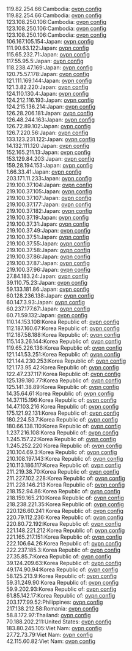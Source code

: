 119.82.254.66:Cambodia: [ovpn config](vpn/119_82_254_66.ovpn)  
119.82.254.66:Cambodia: [ovpn config](vpn/119_82_254_66.ovpn)  
123.108.250.106:Cambodia: [ovpn config](vpn/123_108_250_106.ovpn)  
123.108.250.106:Cambodia: [ovpn config](vpn/123_108_250_106.ovpn)  
123.108.250.106:Cambodia: [ovpn config](vpn/123_108_250_106.ovpn)  
106.167.105.154:Japan: [ovpn config](vpn/106_167_105_154.ovpn)  
111.90.63.122:Japan: [ovpn config](vpn/111_90_63_122.ovpn)  
115.65.232.71:Japan: [ovpn config](vpn/115_65_232_71.ovpn)  
117.55.95.5:Japan: [ovpn config](vpn/117_55_95_5.ovpn)  
118.238.47.169:Japan: [ovpn config](vpn/118_238_47_169.ovpn)  
120.75.57.178:Japan: [ovpn config](vpn/120_75_57_178.ovpn)  
121.111.169.144:Japan: [ovpn config](vpn/121_111_169_144.ovpn)  
121.3.82.220:Japan: [ovpn config](vpn/121_3_82_220.ovpn)  
124.110.130.4:Japan: [ovpn config](vpn/124_110_130_4.ovpn)  
124.212.116.193:Japan: [ovpn config](vpn/124_212_116_193.ovpn)  
124.215.136.214:Japan: [ovpn config](vpn/124_215_136_214.ovpn)  
126.28.206.181:Japan: [ovpn config](vpn/126_28_206_181.ovpn)  
126.48.244.163:Japan: [ovpn config](vpn/126_48_244_163.ovpn)  
126.72.89.102:Japan: [ovpn config](vpn/126_72_89_102.ovpn)  
126.7.220.56:Japan: [ovpn config](vpn/126_7_220_56.ovpn)  
133.123.231.122:Japan: [ovpn config](vpn/133_123_231_122.ovpn)  
14.132.111.120:Japan: [ovpn config](vpn/14_132_111_120.ovpn)  
152.165.211.13:Japan: [ovpn config](vpn/152_165_211_13.ovpn)  
153.129.84.203:Japan: [ovpn config](vpn/153_129_84_203.ovpn)  
159.28.194.153:Japan: [ovpn config](vpn/159_28_194_153.ovpn)  
1.66.33.41:Japan: [ovpn config](vpn/1_66_33_41.ovpn)  
203.171.11.233:Japan: [ovpn config](vpn/203_171_11_233.ovpn)  
219.100.37.104:Japan: [ovpn config](vpn/219_100_37_104.ovpn)  
219.100.37.105:Japan: [ovpn config](vpn/219_100_37_105.ovpn)  
219.100.37.107:Japan: [ovpn config](vpn/219_100_37_107.ovpn)  
219.100.37.177:Japan: [ovpn config](vpn/219_100_37_177.ovpn)  
219.100.37.182:Japan: [ovpn config](vpn/219_100_37_182.ovpn)  
219.100.37.19:Japan: [ovpn config](vpn/219_100_37_19.ovpn)  
219.100.37.31:Japan: [ovpn config](vpn/219_100_37_31.ovpn)  
219.100.37.49:Japan: [ovpn config](vpn/219_100_37_49.ovpn)  
219.100.37.51:Japan: [ovpn config](vpn/219_100_37_51.ovpn)  
219.100.37.55:Japan: [ovpn config](vpn/219_100_37_55.ovpn)  
219.100.37.58:Japan: [ovpn config](vpn/219_100_37_58.ovpn)  
219.100.37.86:Japan: [ovpn config](vpn/219_100_37_86.ovpn)  
219.100.37.87:Japan: [ovpn config](vpn/219_100_37_87.ovpn)  
219.100.37.96:Japan: [ovpn config](vpn/219_100_37_96.ovpn)  
27.84.183.24:Japan: [ovpn config](vpn/27_84_183_24.ovpn)  
39.110.75.23:Japan: [ovpn config](vpn/39_110_75_23.ovpn)  
59.133.181.86:Japan: [ovpn config](vpn/59_133_181_86.ovpn)  
60.128.236.138:Japan: [ovpn config](vpn/60_128_236_138.ovpn)  
60.147.3.93:Japan: [ovpn config](vpn/60_147_3_93.ovpn)  
60.237.177.67:Japan: [ovpn config](vpn/60_237_177_67.ovpn)  
60.71.59.132:Japan: [ovpn config](vpn/60_71_59_132.ovpn)  
110.14.153.108:Korea Republic of: [ovpn config](vpn/110_14_153_108.ovpn)  
112.187.160.67:Korea Republic of: [ovpn config](vpn/112_187_160_67.ovpn)  
112.187.58.188:Korea Republic of: [ovpn config](vpn/112_187_58_188.ovpn)  
115.143.26.144:Korea Republic of: [ovpn config](vpn/115_143_26_144.ovpn)  
119.65.226.136:Korea Republic of: [ovpn config](vpn/119_65_226_136.ovpn)  
121.141.53.251:Korea Republic of: [ovpn config](vpn/121_141_53_251.ovpn)  
121.144.230.253:Korea Republic of: [ovpn config](vpn/121_144_230_253.ovpn)  
121.173.95.42:Korea Republic of: [ovpn config](vpn/121_173_95_42.ovpn)  
122.47.237.117:Korea Republic of: [ovpn config](vpn/122_47_237_117.ovpn)  
125.139.180.77:Korea Republic of: [ovpn config](vpn/125_139_180_77.ovpn)  
125.141.38.89:Korea Republic of: [ovpn config](vpn/125_141_38_89.ovpn)  
14.35.64.61:Korea Republic of: [ovpn config](vpn/14_35_64_61.ovpn)  
14.37.115.196:Korea Republic of: [ovpn config](vpn/14_37_115_196.ovpn)  
14.47.103.216:Korea Republic of: [ovpn config](vpn/14_47_103_216.ovpn)  
175.121.92.131:Korea Republic of: [ovpn config](vpn/175_121_92_131.ovpn)  
180.224.53.7:Korea Republic of: [ovpn config](vpn/180_224_53_7.ovpn)  
180.66.138.110:Korea Republic of: [ovpn config](vpn/180_66_138_110.ovpn)  
1.237.216.108:Korea Republic of: [ovpn config](vpn/1_237_216_108.ovpn)  
1.245.157.22:Korea Republic of: [ovpn config](vpn/1_245_157_22.ovpn)  
1.245.252.220:Korea Republic of: [ovpn config](vpn/1_245_252_220.ovpn)  
210.104.69.3:Korea Republic of: [ovpn config](vpn/210_104_69_3.ovpn)  
210.108.197.143:Korea Republic of: [ovpn config](vpn/210_108_197_143.ovpn)  
210.113.186.117:Korea Republic of: [ovpn config](vpn/210_113_186_117.ovpn)  
211.219.38.70:Korea Republic of: [ovpn config](vpn/211_219_38_70.ovpn)  
211.227.102.228:Korea Republic of: [ovpn config](vpn/211_227_102_228.ovpn)  
211.228.146.213:Korea Republic of: [ovpn config](vpn/211_228_146_213.ovpn)  
218.152.94.86:Korea Republic of: [ovpn config](vpn/218_152_94_86.ovpn)  
218.159.165.210:Korea Republic of: [ovpn config](vpn/218_159_165_210.ovpn)  
218.238.221.35:Korea Republic of: [ovpn config](vpn/218_238_221_35.ovpn)  
220.126.60.241:Korea Republic of: [ovpn config](vpn/220_126_60_241.ovpn)  
220.79.112.236:Korea Republic of: [ovpn config](vpn/220_79_112_236.ovpn)  
220.80.72.192:Korea Republic of: [ovpn config](vpn/220_80_72_192.ovpn)  
221.148.221.212:Korea Republic of: [ovpn config](vpn/221_148_221_212.ovpn)  
221.165.217.151:Korea Republic of: [ovpn config](vpn/221_165_217_151.ovpn)  
222.106.64.26:Korea Republic of: [ovpn config](vpn/222_106_64_26.ovpn)  
222.237.185.3:Korea Republic of: [ovpn config](vpn/222_237_185_3.ovpn)  
27.35.85.7:Korea Republic of: [ovpn config](vpn/27_35_85_7.ovpn)  
39.124.209.63:Korea Republic of: [ovpn config](vpn/39_124_209_63.ovpn)  
49.174.90.94:Korea Republic of: [ovpn config](vpn/49_174_90_94.ovpn)  
58.125.213.9:Korea Republic of: [ovpn config](vpn/58_125_213_9.ovpn)  
59.31.249.90:Korea Republic of: [ovpn config](vpn/59_31_249_90.ovpn)  
59.9.202.93:Korea Republic of: [ovpn config](vpn/59_9_202_93.ovpn)  
61.85.142.17:Korea Republic of: [ovpn config](vpn/61_85_142_17.ovpn)  
203.177.99.52:Philippines: [ovpn config](vpn/203_177_99_52.ovpn)  
217.138.212.58:Romania: [ovpn config](vpn/217_138_212_58.ovpn)  
58.8.172.97:Thailand: [ovpn config](vpn/58_8_172_97.ovpn)  
70.188.202.211:United States: [ovpn config](vpn/70_188_202_211.ovpn)  
183.80.245.105:Viet Nam: [ovpn config](vpn/183_80_245_105.ovpn)  
27.72.73.79:Viet Nam: [ovpn config](vpn/27_72_73_79.ovpn)  
42.115.60.82:Viet Nam: [ovpn config](vpn/42_115_60_82.ovpn)  
